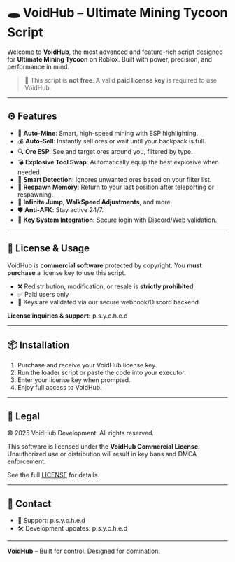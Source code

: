 # 🕳️ VoidHub – Ultimate Mining Tycoon Script

Welcome to **VoidHub**, the most advanced and feature-rich script designed for **Ultimate Mining Tycoon** on Roblox. Built with power, precision, and performance in mind.

> 🚫 This script is **not free**. A valid **paid license key** is required to use VoidHub.

---

## ⚙️ Features

- 🚀 **Auto-Mine**: Smart, high-speed mining with ESP highlighting.
- 💰 **Auto-Sell**: Instantly sell ores or wait until your backpack is full.
- 🔍 **Ore ESP**: See and target ores around you, filtered by type.
- 💣 **Explosive Tool Swap**: Automatically equip the best explosive when needed.
- 🧠 **Smart Detection**: Ignores unwanted ores based on your filter list.
- 🔁 **Respawn Memory**: Return to your last position after teleporting or respawning.
- 🧍 **Infinite Jump**, **WalkSpeed Adjustments**, and more.
- 🛡️ **Anti-AFK**: Stay active 24/7.
- 🔐 **Key System Integration**: Secure login with Discord/Web validation.

---

## 🔑 License & Usage

VoidHub is **commercial software** protected by copyright. You **must purchase** a license key to use this script.

- ❌ Redistribution, modification, or resale is **strictly prohibited**
- ✅ Paid users only
- 🔐 Keys are validated via our secure webhook/Discord backend

**License inquiries & support:** p.s.y.c.h.e.d

---

## 📦 Installation

1. Purchase and receive your VoidHub license key.
2. Run the loader script or paste the code into your executor.
3. Enter your license key when prompted.
4. Enjoy full access to VoidHub.

---

## 📝 Legal

© 2025 VoidHub Development. All rights reserved.

This software is licensed under the **VoidHub Commercial License**. Unauthorized use or distribution will result in key bans and DMCA enforcement.

See the full [LICENSE](LICENSE) for details.

---

## 💬 Contact

- 📧 Support: p.s.y.c.h.e.d
- 🛠️ Development updates: p.s.y.c.h.e.d

---

**VoidHub** – Built for control. Designed for domination.
